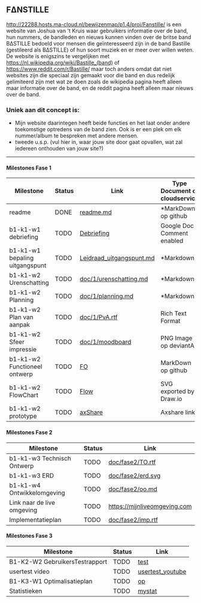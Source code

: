 ## FΔNSTILLE
http://22288.hosts.ma-cloud.nl/bewijzenmap/p1.4/proj/Fanstille/ is een website van Joshua van 't Kruis waar gebruikers informatie over de band, hun nummers, de bandleden en nieuws kunnen vinden over de britse band BΔSTILLE bedoeld voor mensen die geïnteresseerd zijn in de band Bastille (gestileerd als BΔSTILLE) of hun soort muziek en er meer over willen weten.
De website is enigszins te vergelijken met https://nl.wikipedia.org/wiki/Bastille_(band) of https://www.reddit.com/r/Bastille/ maar toch anders omdat dat niet websites zijn die speciaal zijn gemaakt voor die band en dus redelijk gelimiteerd zijn met wat ze doen zoals de wikipedia pagina heeft alleen maar informatie over de band, en de reddit pagina heeft alleen maar nieuws over de band. 

### Uniek aan dit concept is: 
 * Mijn website daarintegen heeft beide functies en het laat onder andere toekomstige optredens van de band zien. Ook is er een plek om elk nummer/album te bespreken met andere mensen.
 * tweede u.s.p. (vul hier in, waar jouw site door gaat opvallen, wat zal iedereen onthouden van jouw site?)

---
#### Milestones Fase 1
| Milestone  | Status | Link | Type Document of cloudservice |
| ------ |  ------ | ------ | ------ |
| readme                         | DONE |  [readme.md]            | *MarkDown op github |
| b1-k1-w1 debriefing            | TODO | [Debriefing]            | Google Doc Comment enabled |
| b1-k1-w1 bepaling uitgangspunt | TODO | [Leidraad_uitgangspunt.md] | *Markdown |
| b1-k1-w2 Urenschatting         | TODO | [doc/1/urenschatting.md]| *Markdown |
| b1-k1-w2 Planning              | TODO | [doc/1/planning.md]     | *Markdown |
| b1-k1-w2 Plan van aanpak       | TODO | [doc/1/PvA.rtf]         | Rich Text Format |
| b1-k1-w2 Sfeer impressie       | TODO | [doc/1/moodboard]       | PNG Image op deviantArt |
| b1-k1-w2 Functioneel ontwerp   | TODO | [FO]                    | MarkDown op github |
| b1-k1-w2 FlowChart             | TODO | [Flow]                  | SVG exported by Draw.io |
| b1-k1-w2 prototype             | TODO | [axShare]               | Axshare link |

   [readme.md]: <https://github.com/Joshuavtk/MyBand/blob/master/README.md>
   [Leidraad_uitgangspunt.md]: <https://github.com/HjalmarSnoep/MyBandStarter/blob/master/doc/1/uitgangspunt.md>
   [Debriefing]: <https://docs.google.com/document/d/1FlJW80mCACuUO573kXljSWj5bnKDSNbayViJW_Ba6HU>
   [doc/1/PvA.rtf]: <https://github.com/HjalmarSnoep/MyBandStarter/blob/master/doc/1/PvA.rtf>
   [doc/1/urenschatting.md]: <https://github.com/HjalmarSnoep/MyBandStarter/blob/master/doc/1/Urenschatting.md>
   [doc/1/planning.md]: <https://github.com/HjalmarSnoep/MyBandStarter/blob/master/doc/1/planning.md>
   [doc/1/moodboard]: <https://www.google.nl/search?q=moodboard&tbm=isch>
   [FO]: <https://github.com/jouwgithub/doc/1/FO.md>
   [Flow]: <https://github.com/jouwgithub/doc/1/flow.svg>
   [axShare]: <http://w2d1bw.axshare.com/>

#### Milestones Fase 2
| Milestone  | Status | Link |
| ------ |  ------ | ------ |
| b1-k1-w3 Technisch Ontwerp |  TODO |  [doc/fase2/TO.rtf] |
| b1-k1-w3 ERD               |  TODO |  [doc/fase2/erd.svg] |
| b1-k1-w4 Ontwikkelomgeving |  TODO |  [doc/fase2/oo.md]|
| Link naar de live omgeving |  TODO |  <https://mijnliveomgeving.com>|
| Implementatieplan          | TODO |  [doc/fase2/imp.rtf] |

   [doc/fase2/TO.rtf]: <https://github.com/jouwgithub/doc/fase2/TO.rtf>
   [doc/fase2/erd.svg]: <https://github.com/jouwgithub/doc/fase2/erd.svg>
   [doc/fase2/oo.md]: <https://github.com/jouwgithub/doc/fase2/oo.md>
   [doc/fase2/imp.rtf]: <http://github.com/jouwgithub/doc/fase2/imp.rtf>
   
#### Milestones Fase 3
| Milestone  | Status | Link |
| ------ |  ------ | ------ |
| B1-K2-W2 GebruikersTestrapport | TODO |  [test] |
| usertest video | TODO |[usertest_youtube] |
| B1-K3-W1 Optimalisatieplan | TODO |  [op] |
| Statistieken | TODO |  [mystat]|

 [usertest_youtube]: <https://youtu.be/17WoOqgXsRM?list=PLRqwX-V7Uu6ZiZxtDDRCi6uhfTH4FilpH>
 [test]: <https://docs.google.com/spreadsheets/>
 [op]: <https://docs.google.com/spreadsheets/>
 [mystat]: <https://docs.google.com/spreadsheets/>

